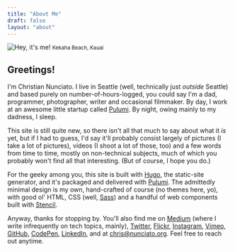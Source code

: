 ```yaml
---
title: "About Me"
draft: false
layout: "about"
---
```


<div class="media-container">
  <img src="https://s3.amazonaws.com/nunciato-media/images/2018-06-01-12-57-35.jpg" title="Hey, it's me!">

  <small class="exif left">
    Kekaha Beach, Kauai
  </small>
</div>

## Greetings!

I'm Christian Nunciato. I live in Seattle (well, technically just _outside_ Seattle) and based purely on number-of-hours-logged, you could say I'm a dad, programmer, photographer, writer and occasional filmmaker. By day, I work at an awesome little startup called [Pulumi](https://pulumi.com/). By night, owing mainly to my dadness, I sleep.

This site is still quite new, so there isn't all that much to say about what it _is_ yet, but if I had to guess, I'd say it'll probably consist largely of pictures (I take a lot of pictures), videos (I shoot a lot of those, too) and a few words from time to time, mostly on non-technical subjects, much of which you probably won't find all that interesting. (But of course, I hope you do.)

For the geeky among you, this site is built with [Hugo](https://gohugo.io/), the static-site generator, and it's packaged and delivered with [Pulumi](https://pulumi.io/). The admittedly minimal design is my own, hand-crafted of course (no themes here, yo), with good ol' HTML, CSS (well, [Sass](https://sass-lang.com/)) and a handful of web components built with [Stencil](https://stenciljs.com/).

Anyway, thanks for stopping by. You'll also find me on
[Medium](https://medium.com/@cnunciato) (where I write infrequently on tech topics, mainly),
[Twitter](https://twitter.com/cnunciato),
[Flickr](https://www.flickr.com/photos/cnunciato),
[Instagram](https://instagram.com/cnunciato),
[Vimeo](https://vimeo.com/cnunciato),
[GitHub](https://github.com/cnunciato),
[CodePen](https://codepen.io/cnunciato),
[LinkedIn](https://linkedin.com/in/cnunciato), and at
[chris@nunciato.org](mailto:chris@nunciato.org). Feel free to reach out anytime.
